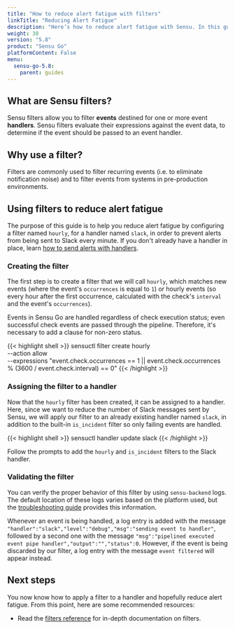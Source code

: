 ```yaml
---
title: "How to reduce alert fatigue with filters"
linkTitle: "Reducing Alert Fatigue"
description: "Here’s how to reduce alert fatigue with Sensu. In this guide, you’ll learn about Sensu filters — why to use them, how they reduce alert fatigue, and how to put them into action."
weight: 38
version: "5.8"
product: "Sensu Go"
platformContent: False
menu: 
  sensu-go-5.8:
    parent: guides
---
```


## What are Sensu filters?

Sensu filters allow you to filter **events** destined for one or more event
**handlers**. Sensu filters evaluate their expressions against the event data, to
determine if the event should be passed to an event handler.

## Why use a filter?

Filters are commonly used to filter recurring events (i.e. to eliminate
notification noise) and to filter events from systems in pre-production
environments.

## Using filters to reduce alert fatigue

The purpose of this guide is to help you reduce alert fatigue by configuring a
filter named `hourly`, for a handler named `slack`, in order to prevent alerts
from being sent to Slack every minute. If you don't already have a handler in
place, learn [how to send alerts with handlers][3].

### Creating the filter

The first step is to create a filter that we will call `hourly`, which matches
new events (where the event's `occurrences` is equal to `1`) or hourly events
(so every hour after the first occurrence, calculated with the check's
`interval` and the event's `occurrences`).

Events in Sensu Go are handled regardless of
check execution status; even successful check events are passed through the
pipeline. Therefore, it's necessary to add a clause for non-zero status.

{{< highlight shell >}}
sensuctl filter create hourly \
--action allow \
--expressions "event.check.occurrences == 1 || event.check.occurrences % (3600 / event.check.interval) == 0"
{{< /highlight >}}

### Assigning the filter to a handler

Now that the `hourly` filter has been created, it can be assigned to a handler.
Here, since we want to reduce the number of Slack messages sent by Sensu, we will apply
our filter to an already existing handler named `slack`, in addition to the
built-in `is_incident` filter so only failing events are handled.

{{< highlight shell >}}
sensuctl handler update slack
{{< /highlight >}}

Follow the prompts to add the `hourly` and `is_incident` filters to the Slack
handler.

### Validating the filter

You can verify the proper behavior of this filter by using `sensu-backend` logs.
The default location of these logs varies based on the platform used, but the
[troubleshooting guide][2] provides this information.

Whenever an event is being handled, a log entry is added with the message
`"handler":"slack","level":"debug","msg":"sending event to handler"`, followed by
a second one with the message `"msg":"pipelined executed event pipe
handler","output":"","status":0`. However, if the event is being discarded by
our filter, a log entry with the message `event filtered` will appear instead.

## Next steps

You now know how to apply a filter to a handler and hopefully reduce alert
fatigue. From this point, here are some recommended resources:

* Read the [filters reference][1] for in-depth
  documentation on filters. 

[1]:  ../../reference/filters
[2]: ../troubleshooting#log-file-locations
[3]: ../send-slack-alerts
